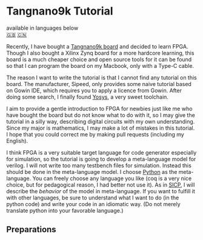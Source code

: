 # Tangnano9k Tutorial

available in languages below  
[:uk:](README.md) [:cn:](README_zh.md)

Recently, I have bought a [Tangnano9k board](https://wiki.sipeed.com/hardware/en/tang/tang-primer-20k/primer-20k.html) and decided to learn FPGA. 
Though I also bought a Xilinx Zynq board for a more hardcore learning, this board is a much cheaper choice and open source tools for it can be found so that I can program the board on my Macbook, only with a Type-C cable.

The reason I want to write the tutorial is that I cannot find any tutorial on this board. 
The manufacturer, Sipeed, only provides some naive tutorial based on Gowin IDE, which requires you to apply a licence from Gowin. 
After doing some search, I finally found [Yosys](https://github.com/YosysHQ), a very sweet toolchain.

I aim to provide a gentle introduction to FPGA for newbies just like me who have bought the board but do not know what to do with it, so I may give the tutorial in a silly way, describing digital circuits with my own understanding. 
Since my major is mathematics, I may make a lot of mistakes in this tutorial. I hope that you could correct me by making pull requests (including my English).

I think FPGA is a very suitable target language for code generator especially for simulation, 
so the tutorial is going to develop a meta-language model for verilog. 
I will not write too many testbench files for simulation. Instead this
should be done in the meta-language model. I choose [Python](https://www.python.org) as the meta-language. You can freely choose any language you like (coq is a very nice choice, but for pedagogical reason, I had better not use it). 
As in [SICP](https://mitpress.mit.edu/9780262510875/), I will describe the *behavior* of the model in meta-language. If you want to fulfill it
with other languages, be sure to understand what I want to do (in the python code) and write your code in an idiomatic way. 
(Do not merely translate python into your favorable language.) 

## Preparations
